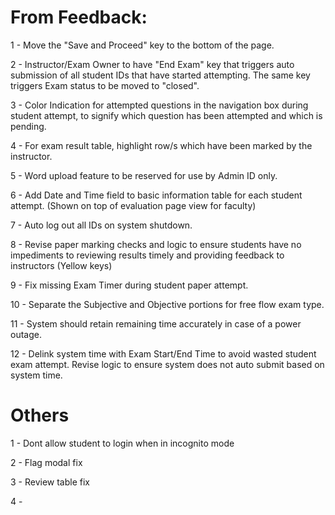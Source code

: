# From Feedback:

1 - Move the "Save and Proceed" key to the bottom of the page.

2 - Instructor/Exam Owner to have "End Exam" key that triggers auto submission of all student IDs that have started attempting. The same key triggers Exam status to be moved to "closed".

3 - Color Indication for attempted questions in the navigation box during student attempt, to signify which question has been attempted and which is pending.

4 - For exam result table, highlight row/s which have been marked by the instructor.

5 - Word upload feature to be reserved for use by Admin ID only.

6 - Add Date and Time field to basic information table for each student attempt. (Shown on top of evaluation page view for faculty)

7 - Auto log out all IDs on system shutdown.

8 - Revise paper marking checks and logic to ensure students have no impediments to reviewing results timely and providing feedback to instructors (Yellow keys)

9 - Fix missing Exam Timer during student paper attempt.

10 - Separate the Subjective and Objective portions for free flow exam type.

11 - System should retain remaining time accurately in case of a power outage.

12 - Delink system time with Exam Start/End Time to avoid wasted student exam attempt. Revise logic to ensure system does not auto submit based on system time.

# Others

1 - Dont allow student to login when in incognito mode

2 - Flag modal fix

3 - Review table fix

4 - 